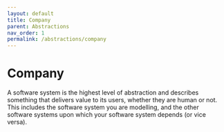 ```yaml
---
layout: default
title: Company
parent: Abstractions
nav_order: 1
permalink: /abstractions/company
---
```


# Company

A software system is the highest level of abstraction and describes something that delivers value to its users,
whether they are human or not. This includes the software system you are modelling, and the other software systems
upon which your software system depends (or vice versa).
